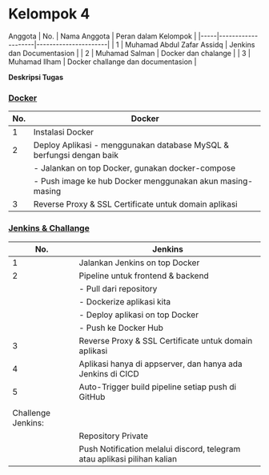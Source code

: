 # Kelompok 4 

Anggota 
| No. | Nama Anggota       | Peran dalam Kelompok |
|-----|--------------------|----------------------|
| 1   | Muhamad Abdul Zafar Assidq     | Jenkins dan Documentasion      |
| 2   | Muhamad Salman   | Docker dan chalange  |
| 3   | Muhamad Ilham  | Docker challange dan documentasion    |

**Deskripsi Tugas**
### [Docker ](https://github.com/Zafa23/ZSI-Kelompok3/blob/main/Docker.md)

| No. | Docker                                                          |
|-----|-----------------------------------------------------------------|
| 1   | Instalasi Docker                                               |
| 2   | Deploy Aplikasi - menggunakan database MySQL & berfungsi dengan baik |
|     |     - Jalankan on top Docker, gunakan docker-compose           |
|     |     - Push image ke hub Docker menggunakan akun masing-masing  |
| 3   | Reverse Proxy & SSL Certificate untuk domain aplikasi         |

### [Jenkins & Challange](https://github.com/Zafa23/ZSI-Kelompok3/blob/main/Jenkins.md)

| No. | Jenkins                                                         |
|-----|-----------------------------------------------------------------|
| 1   | Jalankan Jenkins on top Docker                                 |
| 2   | Pipeline untuk frontend & backend                              |
|     |     - Pull dari repository                                     |
|     |     - Dockerize aplikasi kita                                  |
|     |     - Deploy aplikasi on top Docker                            |
|     |     - Push ke Docker Hub                                       |
| 3   | Reverse Proxy & SSL Certificate untuk domain aplikasi         |
| 4   | Aplikasi hanya di appserver, dan hanya ada Jenkins di CICD     |
| 5   | Auto-Trigger build pipeline setiap push di GitHub              |
|     |                                                                 |
| Challenge Jenkins:                                                  |
|     | Repository Private                                            |
|     | Push Notification melalui discord, telegram atau aplikasi pilihan kalian |